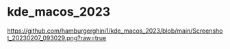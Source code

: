 # kde_macos_2023

https://github.com/hamburgerghini1/kde_macos_2023/blob/main/Screenshot_20230207_093029.png?raw=true
